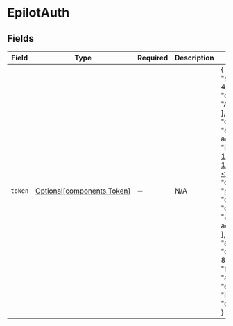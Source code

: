 # EpilotAuth


## Fields

| Field                                                                                                                                                                                                                                                                                                                                                                                                                                                                                                                                                                                                                                                                | Type                                                                                                                                                                                                                                                                                                                                                                                                                                                                                                                                                                                                                                                                 | Required                                                                                                                                                                                                                                                                                                                                                                                                                                                                                                                                                                                                                                                             | Description                                                                                                                                                                                                                                                                                                                                                                                                                                                                                                                                                                                                                                                          | Example                                                                                                                                                                                                                                                                                                                                                                                                                                                                                                                                                                                                                                                              |
| -------------------------------------------------------------------------------------------------------------------------------------------------------------------------------------------------------------------------------------------------------------------------------------------------------------------------------------------------------------------------------------------------------------------------------------------------------------------------------------------------------------------------------------------------------------------------------------------------------------------------------------------------------------------- | -------------------------------------------------------------------------------------------------------------------------------------------------------------------------------------------------------------------------------------------------------------------------------------------------------------------------------------------------------------------------------------------------------------------------------------------------------------------------------------------------------------------------------------------------------------------------------------------------------------------------------------------------------------------- | -------------------------------------------------------------------------------------------------------------------------------------------------------------------------------------------------------------------------------------------------------------------------------------------------------------------------------------------------------------------------------------------------------------------------------------------------------------------------------------------------------------------------------------------------------------------------------------------------------------------------------------------------------------------- | -------------------------------------------------------------------------------------------------------------------------------------------------------------------------------------------------------------------------------------------------------------------------------------------------------------------------------------------------------------------------------------------------------------------------------------------------------------------------------------------------------------------------------------------------------------------------------------------------------------------------------------------------------------------- | -------------------------------------------------------------------------------------------------------------------------------------------------------------------------------------------------------------------------------------------------------------------------------------------------------------------------------------------------------------------------------------------------------------------------------------------------------------------------------------------------------------------------------------------------------------------------------------------------------------------------------------------------------------------- |
| `token`                                                                                                                                                                                                                                                                                                                                                                                                                                                                                                                                                                                                                                                              | [Optional[components.Token]](../../models/components/token.md)                                                                                                                                                                                                                                                                                                                                                                                                                                                                                                                                                                                                       | :heavy_minus_sign:                                                                                                                                                                                                                                                                                                                                                                                                                                                                                                                                                                                                                                                   | N/A                                                                                                                                                                                                                                                                                                                                                                                                                                                                                                                                                                                                                                                                  | {<br/>"sub": "476e9b48-42f4-4234-a2b0-4668b34626ce",<br/>"cognito:groups": [<br/>"Administrator"<br/>],<br/>"cognito:preferred_role": "arn:aws:iam::912468240823:role/base-administrator-role",<br/>"iss": "https://cognito-idp.eu-central-1.amazonaws.com/eu-central-1_6lZSgmU6D",<br/>"custom:ivy_org_id": "739224",<br/>"cognito:username": "n.ahmad@epilot.cloud",<br/>"custom:ivy_user_id": "10006129",<br/>"cognito:roles": [<br/>"arn:aws:iam::912468240823:role/base-administrator-role"<br/>],<br/>"aud": "6e0jbdnger7nmoktaaflarue1l",<br/>"event_id": "cd5f5583-d90c-4db5-8e99-5f5dd29a4d75",<br/>"token_use": "id",<br/>"auth_time": 1614333023,<br/>"exp": 1614336623,<br/>"iat": 1614333023,<br/>"email": "n.ahmad@epilot.cloud"<br/>} |